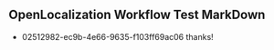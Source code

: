 ## OpenLocalization Workflow Test MarkDown
* 02512982-ec9b-4e66-9635-f103ff69ac06 thanks!

<!--HONumber=Jul16_HO3-->


